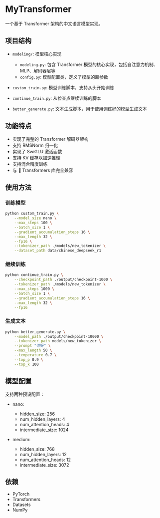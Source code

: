 # MyTransformer

一个基于 Transformer 架构的中文语言模型实现。

## 项目结构

- `modeling/`: 模型核心实现
  - `modeling.py`: 包含 Transformer 模型的核心实现，包括自注意力机制、MLP、解码器层等
  - `config.py`: 模型配置类，定义了模型的超参数

- `custom_train.py`: 模型训练脚本，支持从头开始训练
- `continue_train.py`: 从检查点继续训练的脚本
- `better_generate.py`: 文本生成脚本，用于使用训练好的模型生成文本

## 功能特点

- 实现了完整的 Transformer 解码器架构
- 支持 RMSNorm 归一化
- 实现了 SwiGLU 激活函数
- 支持 KV 缓存以加速推理
- 支持混合精度训练
- 与 🤗 Transformers 库完全兼容

## 使用方法

### 训练模型

```bash
python custom_train.py \
    --model_size nano \
    --max_steps 100 \
    --batch_size 1 \
    --gradient_accumulation_steps 16 \
    --max_length 32 \
    --fp16 \
    --tokenizer_path ./models/new_tokenizer \
    --dataset_path data/chinese_deepseek_r1
```

### 继续训练

```bash
python continue_train.py \
    --checkpoint_path ./output/checkpoint-1000 \
    --tokenizer_path ./models/new_tokenizer \
    --max_steps 1000 \
    --batch_size 1 \
    --gradient_accumulation_steps 16 \
    --max_length 32 \
    --fp16
```

### 生成文本

```bash
python better_generate.py \
    --model_path ./output/checkpoint-10000 \
    --tokenizer_path models/new_tokenizer \
    --prompt "你好" \
    --max_length 50 \
    --temperature 0.7 \
    --top_p 0.9 \
    --top_k 100
```

## 模型配置

支持两种预设配置：

- nano:
  - hidden_size: 256
  - num_hidden_layers: 4
  - num_attention_heads: 4
  - intermediate_size: 1024

- medium:
  - hidden_size: 768
  - num_hidden_layers: 12
  - num_attention_heads: 12
  - intermediate_size: 3072

## 依赖

- PyTorch
- Transformers
- Datasets
- NumPy

